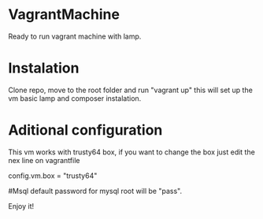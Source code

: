 # VagrantMachine
Ready to run vagrant machine with lamp.

# Instalation
Clone repo, move to the root folder and run "vagrant up" this will set up the vm basic lamp and composer instalation.

# Aditional configuration

This vm works with trusty64 box, if you want to change the box just edit the nex line on vagrantfile

config.vm.box = "trusty64"

#Msql
default password for mysql root will be "pass".


Enjoy it!
